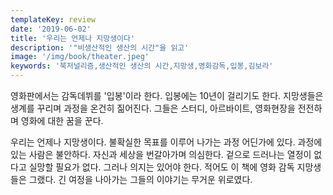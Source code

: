 ```yaml
---
templateKey: review
date: '2019-06-02'
title: '우리는 언제나 지망생이다'
description: '"비생산적인 생산의 시간"을 읽고'
image: '/img/book/theater.jpeg'
keywords: '북저널리즘,생산적인 생산의 시간,지망생,영화감독,입봉,김보라'
---
```


영화판에서는 감독데뷔를 '입봉'이라 한다. 입봉에는 10년이 걸리기도 한다. 지망생들은 생계를 꾸리며 과정을 온건히 짊어진다. 그들은 스터디, 아르바이트, 영화현장을 전전하며 영화에 대한 꿈을 꾼다.

우리는 언제나 지망생이다. 불확실한 목표를 이루어 나가는 과정 어딘가에 있다. 과정에 있는 사람은 불안하다. 자신과 세상을 번갈아가며 의심한다. 겉으로 드러나는 열정이 없다고 실망할 필요가 없다. 그러나 의지는 있어야 한다. 적어도 이 책에 영화 감독 지망생들은 그랬다. 긴 여정을 나아가는 그들의 이야기는 무거운 위로였다.